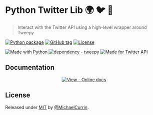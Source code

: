 # Python Twitter Lib 🌍 🐦 🐍
> Interact with the Twitter API using a high-level wrapper around Tweepy

[![Python package](https://github.com/MichaelCurrin/twitter-lib-python/workflows/Python%20package/badge.svg)](https://github.com/MichaelCurrin/twitter-lib-python/actions?query=workflow:"Python+package")
[![GitHub tag](https://img.shields.io/github/tag/MichaelCurrin/twitter-lib-python)](https://GitHub.com/MichaelCurrin/twitter-lib-python/tags/)
[![License](https://img.shields.io/badge/License-MIT-blue.svg)](#license)

[![Made with Python](https://img.shields.io/badge/Python->=3.6-blue?logo=python&logoColor=white)](https://python.org "Go to Python homepage")
[![dependency - tweepy](https://img.shields.io/badge/tweepy-4-blue?logo=twitter&logoColor=white)](https://www.tweepy.org/ "Go to Tweepy homepage")
[![Made for Twitter API](https://img.shields.io/badge/Twitter_API-1.1-blue?logo=twitter&logoColor=white)](https://developer.twitter.com/en/docs)


## Documentation

<div align="center">

[![View - Online docs](https://img.shields.io/badge/View-Online_docs-2ea44f?style=for-the-badge)](https://michaelcurrin.github.io/twitter-lib-python/ "Go to online docs")

</div>


## License

Released under [MIT](/LICENSE) by [@MichaelCurrin](https://github.com/MichaelCurrin).
